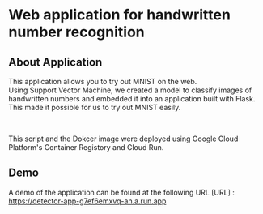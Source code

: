 # Web application for handwritten number recognition

## About Application
This application allows you to try out MNIST on the web.  
Using Support Vector Machine, we created a model to classify images of handwritten numbers and embedded it into an application built with Flask.
This made it possible for us to try out MNIST easily.

<br>

This script and the Dokcer image were deployed using Google Cloud Platform's Container Registory and Cloud Run.

## Demo
A demo of the application can be found at the following URL
[URL] : https://detector-app-g7ef6emxvq-an.a.run.app
